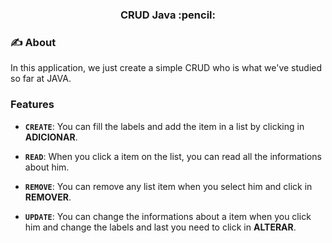 <h3 align="center">CRUD Java :pencil:</h3>

### :writing_hand: About
In this application, we just create a simple CRUD who is what we've studied so far at JAVA.

### Features

- **`CREATE`**: You can fill the labels and add the item in a list by clicking in **ADICIONAR**.

- **`READ`**: When you click a item on the list, you can read all the informations about him.

- **`REMOVE`**: You can remove any list item when you select him and click in **REMOVER**.

- **`UPDATE`**: You can change the informations about a item when you click him and change the labels and last you need to click in **ALTERAR**.
